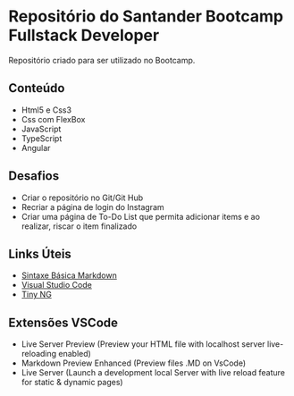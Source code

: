 # Repositório do Santander Bootcamp Fullstack Developer
Repositório criado para ser utilizado no Bootcamp.

## Conteúdo
- Html5 e Css3
- Css com FlexBox
- JavaScript
- TypeScript
- Angular

## Desafios
- Criar o repositório no Git/Git Hub
- Recriar a página de login do Instagram
- Criar uma página de To-Do List que permita adicionar items e ao realizar, riscar o item finalizado

## Links Úteis
- [Sintaxe Básica Markdown](https://www.markdownguide.org/basic-syntax/)
- [Visual Studio Code](https://code.visualstudio.com/download)
- [Tiny NG](https://tinypng.com/)

## Extensões VSCode
- Live Server Preview (Preview your HTML file with localhost server live-reloading enabled)
- Markdown Preview Enhanced (Preview files .MD on VsCode)
- Live Server (Launch a development local Server with live reload feature for static & dynamic pages)
